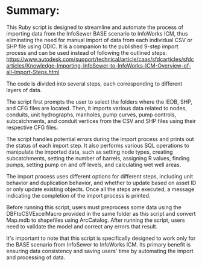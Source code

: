 # Summary:

This Ruby script is designed to streamline and automate the process of importing data from the InfoSewer BASE scenario to InfoWorks ICM, thus eliminating the need for manual import of data from each individual CSV or SHP file using ODIC. It is a companion to the published 9-step import process and can be used instead of following the outlined steps: https://www.autodesk.com/support/technical/article/caas/sfdcarticles/sfdcarticles/Knowledge-Importing-InfoSewer-to-InfoWorks-ICM-Overview-of-all-Import-Steps.html

The code is divided into several steps, each corresponding to different layers of data.

The script first prompts the user to select the folders where the IEDB, SHP, and CFG files are located. Then, it imports various data related to nodes, conduits, unit hydrographs, manholes, pump curves, pump controls, subcatchments, and conduit vertices from the CSV and SHP files using their respective CFG files.

The script handles potential errors during the import process and prints out the status of each import step. It also performs various SQL operations to manipulate the imported data, such as setting node types, creating subcatchments, setting the number of barrels, assigning R values, finding pumps, setting pump on and off levels, and calculating wet well areas.

The import process uses different options for different steps, including unit behavior and duplication behavior, and whether to update based on asset ID or only update existing objects. Once all the steps are executed, a message indicating the completion of the import process is printed.

Before running this script, users must preprocess some data using the DBFtoCSVExcelMacro provided in the same folder as this script and convert Map.mdb to shapefiles using ArcCatalog. After running the script, users need to validate the model and correct any errors that result.

It's important to note that this script is specifically designed to work only for the BASE scenario from InfoSewer to InfoWorks ICM. Its primary benefit is ensuring data consistency and saving users' time by automating the import and processing of data.